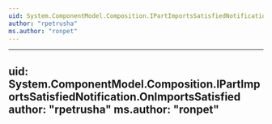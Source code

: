 ```yaml
---
uid: System.ComponentModel.Composition.IPartImportsSatisfiedNotification
author: "rpetrusha"
ms.author: "ronpet"
---
```


---
uid: System.ComponentModel.Composition.IPartImportsSatisfiedNotification.OnImportsSatisfied
author: "rpetrusha"
ms.author: "ronpet"
---
